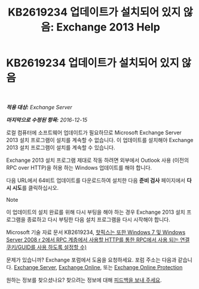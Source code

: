 ﻿---
title: 'KB2619234 업데이트가 설치되어 있지 않음: Exchange 2013 Help'
TOCTitle: KB2619234 업데이트가 설치되어 있지 않음
ms:assetid: d6734ca6-e443-4367-9eb7-0308aa87b9ff
ms:mtpsurl: https://technet.microsoft.com/ko-kr/library/ms.exch.setupreadiness.win7rpchttpassoccookieguidupdatenotinstalled(v=EXCHG.150)
ms:contentKeyID: 50484308
ms.date: 05/22/2018
mtps_version: v=EXCHG.150
ms.translationtype: MT
---

# KB2619234 업데이트가 설치되어 있지 않음

 

_**적용 대상:** Exchange Server_

_**마지막으로 수정된 항목:** 2016-12-15_

로컬 컴퓨터에 소프트웨어 업데이트가 필요하므로 Microsoft Exchange Server 2013 설치 프로그램이 설치를 계속할 수 없습니다. 이 업데이트를 설치해야 Exchange 2013 설치 프로그램이 설치를 계속할 수 있습니다.

Exchange 2013 설치 프로그램 제대로 작동 하려면 외부에서 Outlook 사용 (이전의 RPC over HTTP)을 허용 하는 Windows 업데이트를 해야 합니다.

다음 URL에서 64비트 업데이트를 다운로드하여 설치한 다음 **준비 검사** 페이지에서 **다시 시도**를 클릭하십시오.


> [!NOTE]
> 이 업데이트의 설치 완료를 위해 다시 부팅을 해야 하는 경우 Exchange 2013 설치 프로그램을 종료하고 다시 부팅한 다음 설치 프로그램을 다시 시작해야 합니다.



Microsoft 기술 자료 문서 KB2619234, [핫픽스는 또한 Windows 7 및 Windows Server 2008 r 2에서 RPC 계층에서 사용할 HTTP를 통한 RPC에서 사용 되는 연결 쿠키/GUID를 사용 하도록 설정할 수)](https://go.microsoft.com/fwlink/?linkid=3052%26kbid=2619234)

문제가 있습니까? Exchange 포럼에서 도움을 요청하세요. 포럼 주소는 다음과 같습니다. [Exchange Server](https://go.microsoft.com/fwlink/p/?linkid=60612), [Exchange Online](https://go.microsoft.com/fwlink/p/?linkid=267542), 또는 [Exchange Online Protection](https://go.microsoft.com/fwlink/p/?linkid=285351)

원하는 정보를 찾으셨나요? 찾으려는 정보에 대해 [피드백을 보내 주세요](mailto:exsetuphelpfeedback@microsoft.com?subject=exchange%202013%20setup%20help%20feedback).

